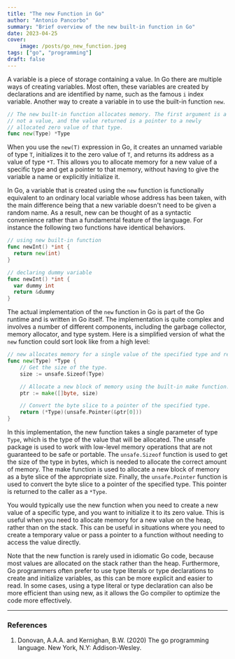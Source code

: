 ```yaml
---
title: "The new Function in Go"
author: "Antonio Pancorbo"
summary: "Brief overview of the new built-in function in Go"
date: 2023-04-25
cover:
    image: /posts/go_new_function.jpeg
tags: ["go", "programming"]
draft: false
---
```


A variable is a piece of storage containing a value. In Go there are multiple
ways of creating variables. Most often, these variables are created by
declarations and are identified by name, such as the famous `i` index variable.
Another way to create a variable in to use the built-in function `new`.

```go
// The new built-in function allocates memory. The first argument is a type,
// not a value, and the value returned is a pointer to a newly
// allocated zero value of that type.
func new(Type) *Type
```
When you use the `new(T)` expression in Go, it creates an unnamed variable
of type `T`, initializes it to the zero value of `T`, and returns its address
as a value of type `*T`. This allows you to allocate memory for a new value
of a specific type and get a pointer to that memory, without having to give
the variable a name or explicitly initialize it.

In Go, a variable that is created using the `new` function is functionally
equivalent to an ordinary local variable whose address has been taken,
with the main difference being that a new variable doesn't need to be
given a random name. As a result, new can be thought of as a syntactic
convenience rather than a fundamental feature of the language.
For instance the following two functions have identical behaviors.

```go
// using new built-in function
func newInt() *int {
  return new(int)
}

// declaring dummy variable
func newInt() *int {
  var dummy int
  return &dummy
}
```

The actual implementation of the `new` function in Go is part of the Go
runtime and is written in Go itself. The implementation is quite complex
and involves a number of different components, including the garbage collector,
memory allocator, and type system. Here is a simplified version of what the
`new` function could sort look like from a high level:

```go
// new allocates memory for a single value of the specified type and returns a pointer to it.
func new(Type) *Type {
    // Get the size of the type.
    size := unsafe.Sizeof(Type)

    // Allocate a new block of memory using the built-in make function.
    ptr := make([]byte, size)

    // Convert the byte slice to a pointer of the specified type.
    return (*Type)(unsafe.Pointer(&ptr[0]))
}
```

In this implementation, the new function takes a single parameter of type `Type`,
which is the type of the value that will be allocated. The unsafe package is 
used to work with low-level memory operations that are not guaranteed to be safe 
or portable. The `unsafe.Sizeof` function is used to get the size of the type in 
bytes, which is needed to allocate the correct amount of memory. The make function 
is used to allocate a new block of memory as a byte slice of the appropriate size.
Finally, the `unsafe.Pointer` function is used to convert the byte slice to a pointer 
of the specified type. This pointer is returned to the caller as a `*Type`.

You would typically use the new function when you need to create a new value of a
specific type, and you want to initialize it to its zero value. This is useful when 
you need to allocate memory for a new value on the heap, rather than on the stack.
This can be useful in situations where you need to create a temporary value or 
pass a pointer to a function without needing to access the value directly.

Note that the new function is rarely used in idiomatic Go code, because most values 
are allocated on the stack rather than the heap. Furthermore, Go programmers often 
prefer to use type literals or type declarations to create and initialize variables,
as this can be more explicit and easier to read. In some cases, using a type literal 
or type declaration can also be more efficient than using new, as it allows the Go
compiler to optimize the code more effectively.

---

### References
1. Donovan, A.A.A. and Kernighan, B.W. (2020) The go programming language.
New York, N.Y: Addison-Wesley. 
